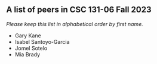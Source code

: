 A list of peers in CSC 131-06 Fall 2023
--------------------------------------------------

*Please keep this list in alphabetical order by first name.*
* Gary Kane
* Isabel Santoyo-Garcia
* Jomel Sotelo
* Mia Brady